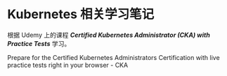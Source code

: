 # Kubernetes 相关学习笔记

根据 Udemy 上的课程 ***Certified Kubernetes Administrator (CKA) with Practice Tests*** 学习。

Prepare for the Certified Kubernetes Administrators Certification with live practice tests right in your browser - CKA